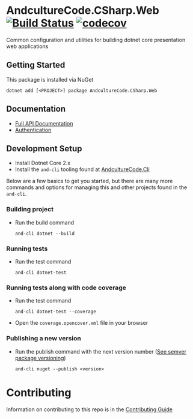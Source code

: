# AndcultureCode.CSharp.Web [![Build Status](https://travis-ci.org/AndcultureCode/AndcultureCode.CSharp.Web.svg?branch=master)](https://travis-ci.org/AndcultureCode/AndcultureCode.CSharp.Web) [![codecov](https://codecov.io/gh/AndcultureCode/AndcultureCode.CSharp.Web/branch/master/graph/badge.svg)](https://codecov.io/gh/AndcultureCode/AndcultureCode.CSharp.Web)
Common configuration and utilities for building dotnet core presentation web applications

## Getting Started
This package is installed via NuGet
```
dotnet add [<PROJECT>] package AndcultureCode.CSharp.Web
```

## Documentation

- [Full API Documentation](src/AndcultureCode.CSharp.Web/AndcultureCode.CSharp.Web.md)
- [Authentication](./documentation/authentication.md)

## Development Setup

* Install Dotnet Core 2.x
* Install the `and-cli` tooling found at [AndcultureCode.Cli](https://github.com/AndcultureCode/AndcultureCode.Cli)

Below are a few basics to get you started, but there are many more commands and options for managing this and other projects found in the `and-cli`.

### Building project
* Run the build command
    ```
    and-cli dotnet --build
    ```

### Running tests
* Run the test command
    ```
    and-cli dotnet-test
    ```

### Running tests along with code coverage
* Run the test command
    ```
    and-cli dotnet-test --coverage
    ```
* Open the `coverage.opencover.xml` file in your browser

### Publishing a new version
* Run the publish command with the next version number ([See semver package versioning](https://docs.microsoft.com/en-us/nuget/concepts/package-versioning))
    ```
    and-cli nuget --publish <version>
    ```

Contributing
======

Information on contributing to this repo is in the [Contributing Guide](CONTRIBUTING.md)

